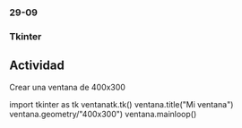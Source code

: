 ### 29-09
### Tkinter
## Actividad
Crear una ventana de 400x300

  import tkinter as tk
  ventanatk.tk()
  ventana.title("Mi ventana")
  ventana.geometry/"400x300")
  ventana.mainloop()
